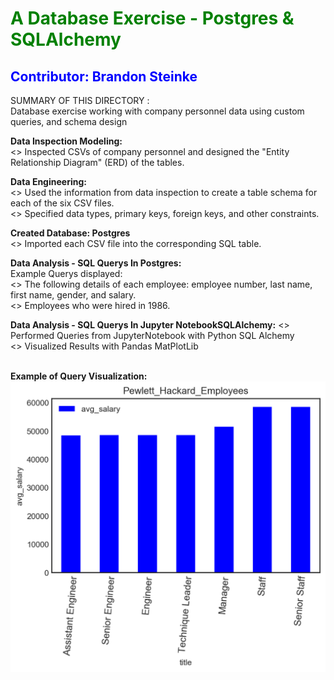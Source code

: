 
<h1 style="color: green;" > A Database Exercise - Postgres & SQLAlchemy </h1>
<h2 style="color: blue;" > Contributor: Brandon Steinke </h2>

SUMMARY OF THIS DIRECTORY : <br>
Database exercise working with company personnel  data using custom queries, and schema design
<br>

**Data Inspection Modeling:**<br>
<> Inspected CSVs of company personnel and  designed the "Entity Relationship Diagram" (ERD) of the tables. <br>

**Data Engineering:**<br>
<> Used the information from data inspection to create a table schema for each of the six CSV files.<br>
<> Specified data types, primary keys, foreign keys, and other constraints. <br>

**Created Database: Postgres**<br>
<> Imported each CSV file into the corresponding SQL table.

**Data Analysis - SQL Querys In Postgres:**<br>
Example Querys displayed:<br>
<> The following details of each employee: employee number, last name, first name, gender, and salary.<br>
<> Employees who were hired in 1986. <br>

**Data Analysis - SQL Querys In Jupyter NotebookSQLAlchemy:**
<> Performed Queries from JupyterNotebook with Python SQL Alchemy  <br>
<> Visualized Results with Pandas MatPlotLib <br>
<br>

**Example of Query Visualization:**
<img src="https://github.com/BrandinO771/sql-challenge/blob/master/EmployeeSQL/pandas_diagrams/BS__PewLett_Avg_Sal.png">


